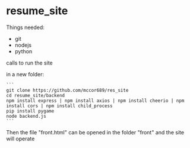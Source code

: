 # resume_site

Things needed:
- git
- nodejs
- python

calls to run the site

in a new folder:

    ```
    git clone https://github.com/mccor689/res_site
    cd resume_site/backend
    npm install express | npm install axios | npm install cheerio | npm install cors | npm install child_process
    pip install pygame
    node backend.js
    ```
    
Then the file "front.html" can be opened in the folder "front" and the site will operate
